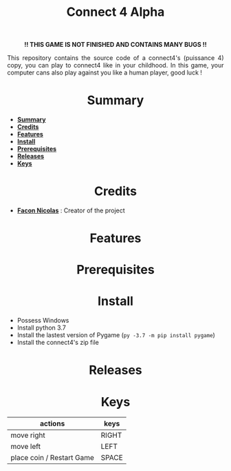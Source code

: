 <h1 align="center">Connect 4 Alpha</h1>

<p align="center">
    <img src="https://img.shields.io/badge/Release-v1.0-blueviolet" alt="">
    <img src="https://img.shields.io/badge/Language-python-005255" alt="">
    <img src="https://img.shields.io/badge/Libraries-pygame_pygame__gui-00cfff" alt="">
    <img src="https://img.shields.io/badge/Size-57Ko-f12222" alt="">
    <img src="https://badges.frapsoft.com/os/v2/open-source.svg?v=103" alt="">
</p>

<p align="center"><b>!! THIS GAME IS NOT FINISHED AND CONTAINS MANY BUGS !!</b></p>
<p align="justify">This repository contains the source code of a connect4's (puissance 4) copy, you can play to connect4 like 
in your childhood. In this game, your computer cans also play against you like a human player, good luck ! </p>
<h1 align="center" id="summary">Summary</h1>

* **[Summary](#summary)**
* **[Credits](#credits)**
* **[Features](#features)**
* **[Install](#install)**
* **[Prerequisites](#prerequisites)**
* **[Releases](#releases)**
* **[Keys](#keys)**

<h1 align="center" id="credits">Credits</h1>

* **[Facon Nicolas](https://www.github.com/FACON-Nicolas/)** : Creator of the project 

<h1 align="center" id="features">Features</h1>

<h1 align="center" id="prerequisites">Prerequisites</h1>

<h1 align="center" id="install">Install</h1>

 - Possess Windows
 - Install python 3.7
 - Install the lastest version of Pygame (``py -3.7 -m pip install pygame``)
 - Install the connect4's zip file

<h1 align="center" id="releases">Releases</h1>

<h1 align="center" id="keys">Keys</h1>

| actions | keys |
|---------|------|
| move right | RIGHT |
| move left  | LEFT |
| place coin / Restart Game | SPACE |
